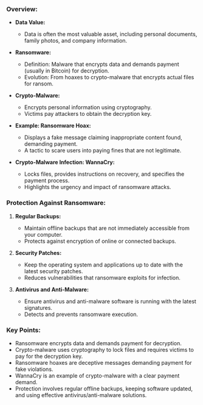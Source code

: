 ### Overview:
- **Data Value:**
	- Data is often the most valuable asset, including personal documents, family photos, and company information.

- **Ransomware:**
	- Definition: Malware that encrypts data and demands payment (usually in Bitcoin) for decryption.
	- Evolution: From hoaxes to crypto-malware that encrypts actual files for ransom.

- **Crypto-Malware:**
	- Encrypts personal information using cryptography.
	- Victims pay attackers to obtain the decryption key.

- **Example: Ransomware Hoax:**
	- Displays a fake message claiming inappropriate content found, demanding payment.
	- A tactic to scare users into paying fines that are not legitimate.

- **Crypto-Malware Infection: WannaCry:**
	- Locks files, provides instructions on recovery, and specifies the payment process.
	- Highlights the urgency and impact of ransomware attacks.

### Protection Against Ransomware:
1. **Regular Backups:**
	- Maintain offline backups that are not immediately accessible from your computer.
	- Protects against encryption of online or connected backups.

2. **Security Patches:**
	- Keep the operating system and applications up to date with the latest security patches.
	- Reduces vulnerabilities that ransomware exploits for infection.

3. **Antivirus and Anti-Malware:**
	- Ensure antivirus and anti-malware software is running with the latest signatures.
	- Detects and prevents ransomware execution.

### Key Points:
- Ransomware encrypts data and demands payment for decryption.
- Crypto-malware uses cryptography to lock files and requires victims to pay for the decryption key.
- Ransomware hoaxes are deceptive messages demanding payment for fake violations.
- WannaCry is an example of crypto-malware with a clear payment demand.
- Protection involves regular offline backups, keeping software updated, and using effective antivirus/anti-malware solutions.
